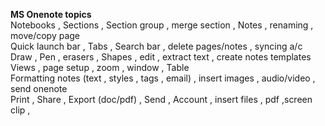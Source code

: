**MS Onenote topics**  
Notebooks , Sections , Section group , merge section ,  Notes , renaming  , move/copy page   
Quick launch bar , Tabs , Search bar , delete pages/notes , syncing a/c  
Draw , Pen , erasers , Shapes , edit , extract text , create notes templates  
Views , page setup , zoom , window , Table   
Formatting notes (text , styles , tags , email) , insert images , audio/video , send onenote  
Print , Share , Export (doc/pdf) , Send , Account , insert files , pdf ,screen clip , 
